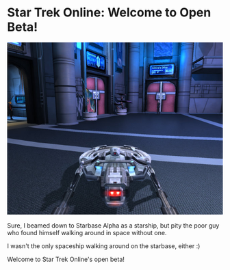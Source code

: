 # Star Trek Online: Welcome to Open Beta!

![](../uploads/2010/01/GameClient-2010-01-12-19-45-16-80.jpg "Spaceship to the bridge!")

Sure, I beamed down to Starbase Alpha as a starship, but pity the poor guy who found himself walking around in space without one.

I wasn't the only spaceship walking around on the starbase, either :)

Welcome to Star Trek Online's open beta!
